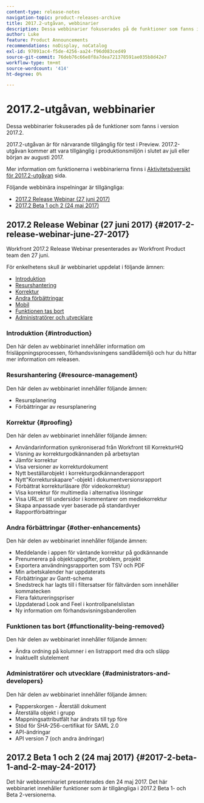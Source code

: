 ```yaml
---
content-type: release-notes
navigation-topic: product-releases-archive
title: 2017.2-utgåvan, webbinarier
description: Dessa webbinarier fokuserades på de funktioner som fanns i version 2017.2.
author: Luke
feature: Product Announcements
recommendations: noDisplay, noCatalog
exl-id: 97091ac4-f5de-4256-aa24-f96d083ced49
source-git-commit: 76deb76c66e8f8a7dea721378591ae035b8d42e7
workflow-type: tm+mt
source-wordcount: '414'
ht-degree: 0%

---
```


# 2017.2-utgåvan, webbinarier

Dessa webbinarier fokuserades på de funktioner som fanns i version 2017.2. 

2017.2-utgåvan är för närvarande tillgänglig för test i Preview. 2017.2-utgåvan kommer att vara tillgänglig i produktionsmiljön i slutet av juli eller början av augusti 2017.

Mer information om funktionerna i webbinarierna finns i [Aktivitetsöversikt för 2017.2-utgåvan](../../../../product-announcements/product-releases/quarterly-release-archive/2017.2-release-activity/2017.2-release-activity-overview.md) sida.

Följande webbinära inspelningar är tillgängliga:

* [2017.2 Release Webinar (27 juni 2017)](#2017-2-release-webinar-june-27-2017)
* [2017.2 Beta 1 och 2 (24 maj 2017)](#2017-2-beta-1-and-2-may-24-2017)

## 2017.2 Release Webinar (27 juni 2017) {#2017-2-release-webinar-june-27-2017}

Workfront 2017.2 Release Webinar presenterades av Workfront Product team den 27 juni.  

För enkelhetens skull är webbinariet uppdelat i följande ämnen:

* [Introduktion](#introduction)
* [Resurshantering](#resource-management)
* [Korrektur](#proofing)
* [Andra förbättringar](#other-enhancements)
* [Mobil](#mobile)
* [Funktionen tas bort](#functionality-being-removed)
* [Administratörer och utvecklare](#administrators-and-developers)

### Introduktion {#introduction}

Den här delen av webbinariet innehåller information om frisläppningsprocessen, förhandsvisningens sandlådemiljö och hur du hittar mer information om releasen.

### Resurshantering {#resource-management}

Den här delen av webbinariet innehåller följande ämnen:

* Resursplanering
* Förbättringar av resursplanering

### Korrektur {#proofing}

Den här delen av webbinariet innehåller följande ämnen:

* Användarinformation synkroniserad från Workfront till KorrekturHQ
* Visning av korrekturgodkännanden på arbetsytan
* Jämför korrektur
* Visa versioner av korrekturdokument
* Nytt beställarobjekt i korrekturgodkännanderapport
* Nytt&quot;Korrekturskapare&quot;-objekt i dokumentversionsrapport
* Förbättrat korrekturläsare (för videokorrektur)
* Visa korrektur för multimedia i alternativa lösningar
* Visa URL:er till undersidor i kommentarer om mediekorrektur
* Skapa anpassade vyer baserade på standardvyer
* Rapportförbättringar

### Andra förbättringar {#other-enhancements}

Den här delen av webbinariet innehåller följande ämnen:

* Meddelande i appen för väntande korrektur på godkännande
* Prenumerera på objekt:uppgifter, problem, projekt
* Exportera användningsrapporten som TSV och PDF
* Min arbetskalender har uppdaterats
* Förbättringar av Gantt-schema
* Snedstreck har lagts till i filtersatser för fältvärden som innehåller kommatecken
* Flera faktureringspriser
* Uppdaterad Look and Feel i kontrollpanelslistan
* Ny information om förhandsvisningsbanderollen

### Funktionen tas bort {#functionality-being-removed}

Den här delen av webbinariet innehåller följande ämnen:

* Ändra ordning på kolumner i en listrapport med dra och släpp
* Inaktuellt slutelement

### Administratörer och utvecklare {#administrators-and-developers}

Den här delen av webbinariet innehåller följande ämnen:

* Papperskorgen - Återställ dokument
* Återställa objekt i grupp
* Mappningsattributfält har ändrats till typ före
* Stöd för SHA-256-certifikat för SAML 2.0
* API-ändringar
* API version 7 (och andra ändringar)

## 2017.2 Beta 1 och 2 (24 maj 2017) {#2017-2-beta-1-and-2-may-24-2017}

Det här webbseminariet presenterades den 24 maj 2017. Det här webbinariet innehåller funktioner som är tillgängliga i 2017.2 Beta 1- och Beta 2-versionerna.

